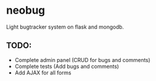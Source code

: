 neobug
======

Light bugtracker system on flask and mongodb.

TODO:
-----
* Complete admin panel (CRUD for bugs and comments)
* Complete tests (Add bugs and comments)
* Add AJAX for all forms
